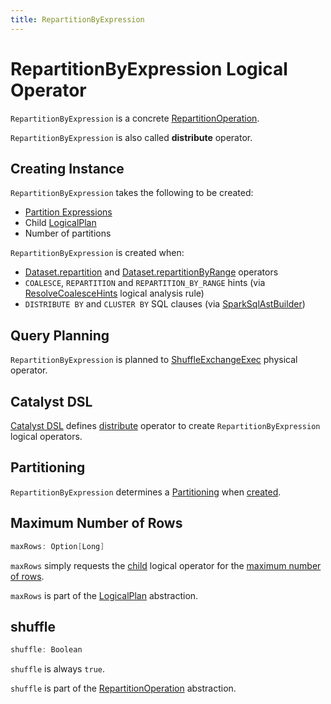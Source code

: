 ```yaml
---
title: RepartitionByExpression
---
```


# RepartitionByExpression Logical Operator

`RepartitionByExpression` is a concrete [RepartitionOperation](RepartitionOperation.md).

`RepartitionByExpression` is also called **distribute** operator.

## Creating Instance

`RepartitionByExpression` takes the following to be created:

* <span id="partitionExpressions"> [Partition Expressions](../expressions/Expression.md)
* <span id="child"> Child [LogicalPlan](LogicalPlan.md)
* <span id="optNumPartitions"> Number of partitions

`RepartitionByExpression` is created when:

* [Dataset.repartition](../dataset/index.md#repartition) and [Dataset.repartitionByRange](../dataset/index.md#repartitionByRange) operators
* `COALESCE`, `REPARTITION` and `REPARTITION_BY_RANGE` hints (via [ResolveCoalesceHints](../logical-analysis-rules/ResolveCoalesceHints.md) logical analysis rule)
* `DISTRIBUTE BY` and `CLUSTER BY` SQL clauses (via [SparkSqlAstBuilder](../sql/SparkSqlAstBuilder.md#withRepartitionByExpression))

## Query Planning

`RepartitionByExpression` is planned to [ShuffleExchangeExec](../physical-operators/ShuffleExchangeExec.md) physical operator.

## <span id="catalyst-dsl"> Catalyst DSL

[Catalyst DSL](../catalyst-dsl/index.md) defines [distribute](../catalyst-dsl/index.md#distribute) operator to create `RepartitionByExpression` logical operators.

## <span id="partitioning"> Partitioning

`RepartitionByExpression` determines a [Partitioning](../physical-operators/Partitioning.md) when [created](#creating-instance).

## <span id="maxRows"> Maximum Number of Rows

```scala
maxRows: Option[Long]
```

`maxRows` simply requests the [child](LogicalPlan.md#UnaryNode) logical operator for the [maximum number of rows](LogicalPlan.md#maxRows).

`maxRows` is part of the [LogicalPlan](LogicalPlan.md#maxRows) abstraction.

## <span id="shuffle"> shuffle

```scala
shuffle: Boolean
```

`shuffle` is always `true`.

`shuffle` is part of the [RepartitionOperation](RepartitionOperation.md#shuffle) abstraction.
